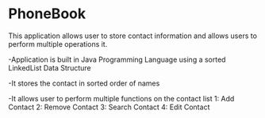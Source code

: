 # PhoneBook
This application allows user to store contact information and allows users to perform multiple operations it.

-Application is built in Java Programming Language using a sorted LinkedList Data Structure

-It stores the contact in sorted order of names

-It allows user to perform multiple functions on the contact list 
1: Add Contact
2: Remove Contact
3: Search Contact
4: Edit Contact


